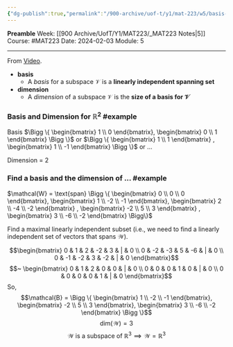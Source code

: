 ```yaml
---
{"dg-publish":true,"permalink":"/900-archive/uof-t/y1/mat-223/w5/basis-and-dimensions/","created":"2024-02-03T16:01:24.925-08:00","updated":"2024-02-03T17:03:52.900-08:00"}
---
```


**Preamble**
Week: [[900 Archive/UofT/Y1/MAT223/_MAT223 Notes\|5]]
Course: #MAT223
Date: 2024-02-03
Module: 5

---
From [Video](https://youtu.be/ejVv43lileM).

- **basis**
	- A *basis* for a subspace $\mathcal{V}$ is a **linearly independent spanning set**
- **dimension**
	- A *dimension* of a subspace $\mathcal{V}$ is the **size of a basis for $\mathcal{V}$**

### Basis and Dimension for $\mathbb{R}^2$ #example 

Basis $\Bigg \{ \begin{bmatrix} 1 \\ 0 \end{bmatrix}, \begin{bmatrix} 0 \\ 1 \end{bmatrix} \Bigg \}$ or $\Bigg \{  \begin{bmatrix} 1 \\ 1 \end{bmatrix} , \begin{bmatrix} 1 \\ -1 \end{bmatrix} \Bigg \}$ or …

Dimension = 2

### Find a basis and the dimension of … #example 

$\mathcal{W} = \text{span} \Bigg \{ \begin{bmatrix} 0 \\ 0 \\ 0 \end{bmatrix}, \begin{bmatrix} 1 \\ -2 \\ -1 \end{bmatrix}, \begin{bmatrix} 2 \\ -4 \\ -2 \end{bmatrix} , \begin{bmatrix} -2 \\ 5 \\ 3 \end{bmatrix} , \begin{bmatrix} 3 \\ -6 \\ -2 \end{bmatrix} \Bigg\}$

Find a maximal linearly independent subset (i.e., we need to find a linearly independent set of vectors that spans $\mathcal{W}$).

$$\begin{bmatrix} 0 & 1 & 2 & -2 & 3 & | & 0 \\ 0 & -2 & -3 & 5 & -6 & | & 0 \\ 0 & -1 & -2 & 3 & -2 & | & 0 \end{bmatrix}$$
$$~ \begin{bmatrix} 0 & 1 & 2 & 0 & 0 & | & 0 \\ 0 & 0 & 0 & 1 & 0 & | & 0 \\ 0 & 0 & 0 & 0 & 1 & | & 0 \end{bmatrix}$$
So, $$\mathcal{B} = \Bigg \{ \begin{bmatrix} 1 \\ -2 \\ -1 \end{bmatrix}, \begin{bmatrix} -2 \\ 5 \\ 3 \end{bmatrix}, \begin{bmatrix} 3 \\ -6 \\ -2 \end{bmatrix} \Bigg \}$$
$$\text{dim}(\mathcal{W}) = 3$$
$$\mathcal{W} \text{ is a subspace of } \mathbb{R}^{3} \implies \mathcal{W} = \mathbb{R}^3$$
